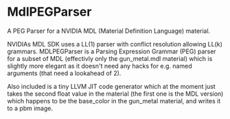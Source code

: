 # MdlPEGParser

A PEG Parser for a NVIDIA MDL (Material Definition Language) material.

NVIDIAs MDL SDK uses a LL(1) parser with conflict resolution allowing LL(k)
grammars. MDLPEGParser is a Parsing Expression Grammar (PEG) parser for a
subset of MDL (effectivly only the gun_metal.mdl material) which is slightly
more elegant as it doesn't need any hacks for e.g. named arguments (that need
a lookahead of 2).

Also included is a tiny LLVM JIT code generator which at the moment just takes
the second float value in the material (the first one is the MDL version) which
happens to be the base_color in the gun_metal material, and writes it to a pbm
image.

